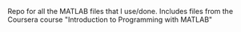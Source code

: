 Repo for all the MATLAB files that I use/done. Includes files from the Coursera 
course "Introduction to Programming with MATLAB"
